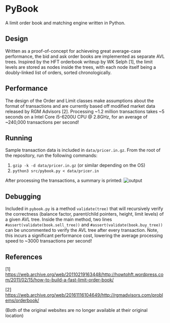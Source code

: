 # PyBook
A limit order book and matching engine written in Python. 
## Design
Written as a proof-of-concept for achieveing great average-case performance, the bid and ask order books are implemented as separate AVL trees. Inspired by the HFT orderbook writeup by WK Selph [1], the limit levels are stored as nodes inside the trees, with each node itself being a doubly-linked list of orders, sorted chronologically.
## Performance
The design of the Order and Limit classes make assumptions about the format of transactions and are currently based off modified market data released by RGM Advisors [2]. Processing ~1.2 million transactions takes ~5 seconds on a Intel Core i5-6200U CPU @ 2.8GHz, for an average of ~240,000 transactions per second!
## Running
Sample transaction data is included in `data/pricer.in.gz`. From the root of the repository, run the following commands:
1. `gzip -k -d data/pricer.in.gz` (or similar depending on the OS)
2. `python3 src/pybook.py < data/pricer.in`

After processing the transactions, a summary is printed:
![output](https://my.mixtape.moe/mgsufy.png)
## Debugging
Included in `pybook.py` is a method `validate(tree)` that will recursively verify the correctness (balance factor, parent/child pointers, height, limit levels) of a given AVL tree. Inside the main method, two lines `#assert(validate(book.sell_tree))` and `#assert(validate(book.buy_tree))` can be uncommented to verify the AVL tree after every transaction. Note, this incurs a significant performance cost, lowering the average processing speed to ~3000 transactions per second!
## References
[1] https://web.archive.org/web/20110219163448/http://howtohft.wordpress.com/2011/02/15/how-to-build-a-fast-limit-order-book/

[2] https://web.archive.org/web/20161116104649/http://rgmadvisors.com/problems/orderbook/

(Both of the original websites are no longer available at their original location)
